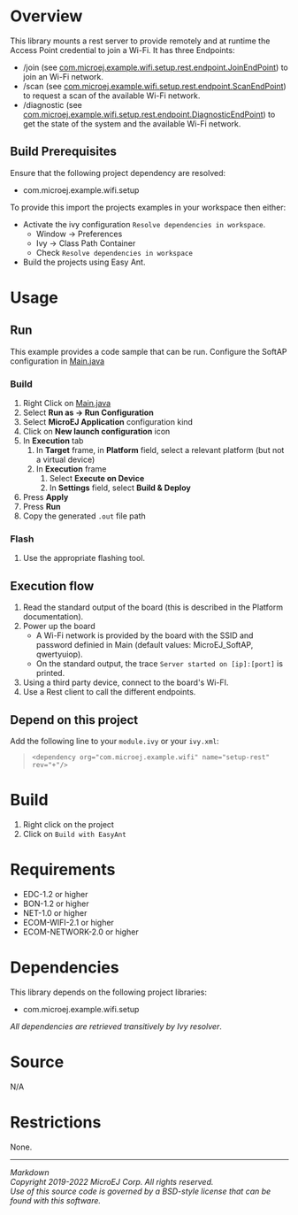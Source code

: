# Overview

This library mounts a rest server to provide remotely and at runtime the Access Point credential to join a Wi-Fi.
It has three Endpoints:
 - /join (see [com.microej.example.wifi.setup.rest.endpoint.JoinEndPoint](src/main/java/com/microej/example/wifi/setup/rest/endpoint/JoinEndPoint.java)) to join an Wi-Fi network.
 - /scan (see [com.microej.example.wifi.setup.rest.endpoint.ScanEndPoint](src/main/java/com/microej/example/wifi/setup/rest/endpoint/ScanEndPoint.java)) to request a scan of the available Wi-Fi network.
 - /diagnostic (see [com.microej.example.wifi.setup.rest.endpoint.DiagnosticEndPoint](src/main/java/com/microej/example/wifi/setup/rest/endpoint/DiagnosticEndPoint.java)) to get the state of the system and the available Wi-Fi network.
 
## Build Prerequisites

Ensure that the following project dependency are resolved:
 - com.microej.example.wifi.setup 
 
To provide this import the projects examples in your workspace then either:
   * Activate the ivy configuration `Resolve dependencies in workspace`.
     * Window -> Preferences
     * Ivy -> Class Path Container
     * Check `Resolve dependencies in workspace`
   * Build the projects using Easy Ant.

# Usage

## Run

This example provides a code sample that can be run.
Configure the SoftAP configuration in [Main.java](src\main\java\com\microej\example\wifi\setup\rest\Main.java)

### Build

1. Right Click on [Main.java](src\main\java\com\microej\example\wifi\setup\rest\Main.java)
2. Select **Run as -> Run Configuration**
3. Select **MicroEJ Application** configuration kind
4. Click on **New launch configuration** icon
5. In **Execution** tab
	1. In **Target** frame, in **Platform** field, select a relevant platform (but not a virtual device)
	2. In **Execution** frame
		1. Select **Execute on Device**
		2. In **Settings** field, select **Build & Deploy**
6. Press **Apply**
7. Press **Run**
8. Copy the generated `.out` file path

### Flash

1. Use the appropriate flashing tool.

## Execution flow

1. Read the standard output of the board (this is described in the Platform documentation).
2. Power up the board
   * A Wi-Fi network is provided by the board with the SSID and password definied in Main (default values: MicroEJ_SoftAP, qwertyuiop).
   * On the standard output, the trace `Server started on [ip]:[port]` is printed.
3. Using a third party device, connect to the board's Wi-FI.
4. Use a Rest client to call the different endpoints.

## Depend on this project

Add the following line to your `module.ivy` or your `ivy.xml`:
> `<dependency org="com.microej.example.wifi" name="setup-rest" rev="+"/>`

# Build

1. Right click on the project
2. Click on `Build with EasyAnt`

# Requirements

  - EDC-1.2 or higher
  - BON-1.2 or higher
  - NET-1.0 or higher
  - ECOM-WIFI-2.1 or higher
  - ECOM-NETWORK-2.0 or higher

# Dependencies

This library depends on the following project libraries:
   - com.microej.example.wifi.setup

_All dependencies are retrieved transitively by Ivy resolver_.

# Source

N/A

# Restrictions

None.


---  
_Markdown_   
_Copyright 2019-2022 MicroEJ Corp. All rights reserved._   
_Use of this source code is governed by a BSD-style license that can be found with this software._